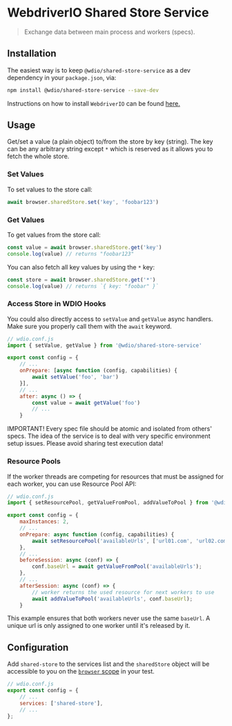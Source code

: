 WebdriverIO Shared Store Service
=========================

> Exchange data between main process and workers (specs).

## Installation

The easiest way is to keep `@wdio/shared-store-service` as a dev dependency in your `package.json`, via:

```sh
npm install @wdio/shared-store-service --save-dev
```

Instructions on how to install `WebdriverIO` can be found [here.](https://webdriver.io/docs/gettingstarted)

## Usage

Get/set a value (a plain object) to/from the store by key (string). The key can be any arbitrary string except `*` which is reserved as it allows you to fetch the whole store.

### Set Values

To set values to the store call:

```js
await browser.sharedStore.set('key', 'foobar123')
```

### Get Values

To get values from the store call:

```js
const value = await browser.sharedStore.get('key')
console.log(value) // returns "foobar123"
```

You can also fetch all key values by using the `*` key:

```js
const store = await browser.sharedStore.get('*')
console.log(value) // returns `{ key: "foobar" }`
```

### Access Store in WDIO Hooks

You could also directly access to `setValue` and `getValue` async handlers.
Make sure you properly call them with the `await` keyword.

```js
// wdio.conf.js
import { setValue, getValue } from '@wdio/shared-store-service'

export const config = {
    // ...
    onPrepare: [async function (config, capabilities) {
        await setValue('foo', 'bar')
    }],
    // ...
    after: async () => {
        const value = await getValue('foo')
        // ...
    }
```

IMPORTANT! Every spec file should be atomic and isolated from others' specs.
The idea of the service is to deal with very specific environment setup issues.
Please avoid sharing test execution data!

### Resource Pools

If the worker threads are competing for resources that must be assigned for each worker, you can use Resource Pool API:

```js
// wdio.conf.js
import { setResourcePool, getValueFromPool, addValueToPool } from '@wdio/shared-store-service'

export const config = {
    maxInstances: 2,
    // ...
    onPrepare: async function (config, capabilities) {
        await setResourcePool('availableUrls', ['url01.com', 'url02.com'])
    },
    // ...
    beforeSession: async (conf) => {
        conf.baseUrl = await getValueFromPool('availableUrls');
    },
    // ...
    afterSession: async (conf) => {
        // worker returns the used resource for next workers to use
        await addValueToPool('availableUrls', conf.baseUrl);
    }
```

This example ensures that both workers never use the same `baseUrl`. A unique url is only assigned to one worker until it's released by it.

## Configuration

Add `shared-store` to the services list and the `sharedStore` object will be accessible to you on the [`browser` scope](https://webdriver.io/docs/api/browser) in your test.

```js
// wdio.conf.js
export const config = {
    // ...
    services: ['shared-store'],
    // ...
};
```

